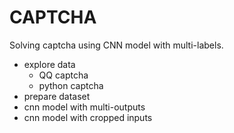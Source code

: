 # CAPTCHA

Solving captcha using CNN model with multi-labels.

- explore data
	- QQ captcha
	- python captcha
- prepare dataset
- cnn model with multi-outputs
- cnn model with cropped inputs